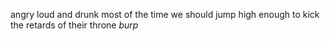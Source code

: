 angry loud and drunk most of the time
we should jump high enough to kick the retards of their throne
*burp*


